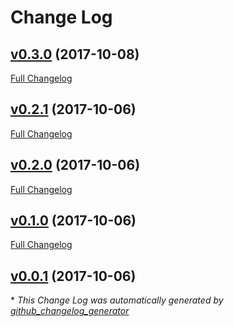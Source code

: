 # Change Log

## [v0.3.0](https://github.com/eddyystop/dataloader-align-results/tree/v0.3.0) (2017-10-08)
[Full Changelog](https://github.com/eddyystop/dataloader-align-results/compare/v0.2.1...v0.3.0)

## [v0.2.1](https://github.com/eddyystop/dataloader-align-results/tree/v0.2.1) (2017-10-06)
[Full Changelog](https://github.com/eddyystop/dataloader-align-results/compare/v0.2.0...v0.2.1)

## [v0.2.0](https://github.com/eddyystop/dataloader-align-results/tree/v0.2.0) (2017-10-06)
[Full Changelog](https://github.com/eddyystop/dataloader-align-results/compare/v0.1.0...v0.2.0)

## [v0.1.0](https://github.com/eddyystop/dataloader-align-results/tree/v0.1.0) (2017-10-06)
[Full Changelog](https://github.com/eddyystop/dataloader-align-results/compare/v0.0.1...v0.1.0)

## [v0.0.1](https://github.com/eddyystop/dataloader-align-results/tree/v0.0.1) (2017-10-06)


\* *This Change Log was automatically generated by [github_changelog_generator](https://github.com/skywinder/Github-Changelog-Generator)*